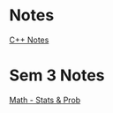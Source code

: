 # Notes
[C++ Notes](https://github.com/JDRanpariya/notes/blob/master/books/cpp_crash_course.md)

# Sem 3 Notes
[Math - Stats & Prob](https://github.com/JDRanpariya/notes/blob/master/math.md)
